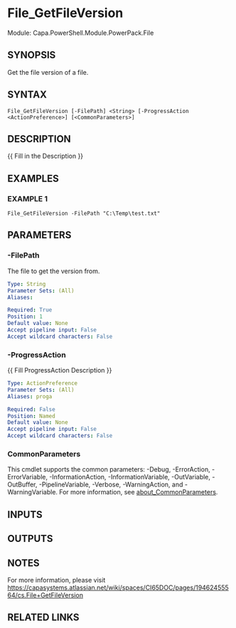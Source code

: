 # File_GetFileVersion

Module: Capa.PowerShell.Module.PowerPack.File

## SYNOPSIS
Get the file version of a file.

## SYNTAX

```
File_GetFileVersion [-FilePath] <String> [-ProgressAction <ActionPreference>] [<CommonParameters>]
```

## DESCRIPTION
{{ Fill in the Description }}

## EXAMPLES

### EXAMPLE 1
```
File_GetFileVersion -FilePath "C:\Temp\test.txt"
```

## PARAMETERS

### -FilePath
The file to get the version from.

```yaml
Type: String
Parameter Sets: (All)
Aliases:

Required: True
Position: 1
Default value: None
Accept pipeline input: False
Accept wildcard characters: False
```

### -ProgressAction
{{ Fill ProgressAction Description }}

```yaml
Type: ActionPreference
Parameter Sets: (All)
Aliases: proga

Required: False
Position: Named
Default value: None
Accept pipeline input: False
Accept wildcard characters: False
```

### CommonParameters
This cmdlet supports the common parameters: -Debug, -ErrorAction, -ErrorVariable, -InformationAction, -InformationVariable, -OutVariable, -OutBuffer, -PipelineVariable, -Verbose, -WarningAction, and -WarningVariable. For more information, see [about_CommonParameters](http://go.microsoft.com/fwlink/?LinkID=113216).

## INPUTS

## OUTPUTS

## NOTES
For more information, please visit https://capasystems.atlassian.net/wiki/spaces/CI65DOC/pages/19462455564/cs.File+GetFileVersion

## RELATED LINKS
